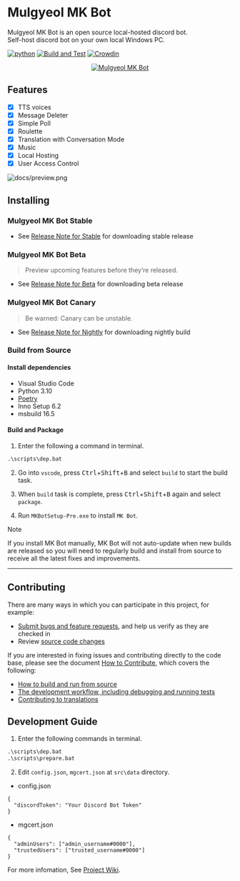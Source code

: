 # Mulgyeol MK Bot

Mulgyeol MK Bot is an open source local-hosted discord bot.  
Self-host discord bot on your own local Windows PC.

[![python](https://img.shields.io/badge/python-3.10-blue)](https://www.python.org/downloads)
[![Build and Test](https://github.com/mgylabs/mkbot/actions/workflows/build.yml/badge.svg)](https://github.com/mgylabs/mkbot/actions/workflows/build.yml)
[![Crowdin](https://badges.crowdin.net/mkbot/localized.svg)](https://crowdin.com/project/mkbot)

<div align="center">
  <a href="https://github.com/mgylabs/mkbot"><img src="https://user-images.githubusercontent.com/58393346/107910325-882aff80-6f9d-11eb-992d-115948014d3b.png" alt="Mulgyeol MK Bot"></a>
</div>

## Features

- [x] TTS voices
- [x] Message Deleter
- [x] Simple Poll
- [x] Roulette
- [x] Translation with Conversation Mode
- [x] Music
- [x] Local Hosting
- [x] User Access Control

![docs/preview.png](https://user-images.githubusercontent.com/58393346/107910752-58c8c280-6f9e-11eb-969f-0b3c96f45221.png)

## Installing

### Mulgyeol MK Bot Stable

- See [Release Note for Stable](https://github.com/mgylabs/mkbot/releases/latest) for downloading stable release

### Mulgyeol MK Bot Beta

> Preview upcoming features before they’re released.

- See [Release Note for Beta](https://github.com/mgylabs/mkbot/releases/tag/beta) for downloading beta release

### Mulgyeol MK Bot Canary

> Be warned: Canary can be unstable.

- See [Release Note for Nightly](https://github.com/mgylabs/mkbot/releases/tag/canary) for downloading nightly build

### Build from Source

#### Install dependencies

- Visual Studio Code
- Python 3.10
- [Poetry](https://python-poetry.org/docs/#installing-with-the-official-installer)
- Inno Setup 6.2
- msbuild 16.5

#### Build and Package

1. Enter the following a command in terminal.

```bat
.\scripts\dep.bat
```

2. Go into `vscode`, press <kbd>Ctrl</kbd>+<kbd>Shift</kbd>+<kbd>B</kbd> and select `build` to start the build task.

3. When `build` task is complete, press <kbd>Ctrl</kbd>+<kbd>Shift</kbd>+<kbd>B</kbd> again and select `package`.

4. Run `MKBotSetup-Pre.exe` to install `MK Bot`.

> [!Note]
> If you install MK Bot manually, MK Bot will not auto-update when new builds are released so you will need to regularly build and install from source to receive all the latest fixes and improvements.

---

## Contributing

There are many ways in which you can participate in this project, for example:

- [Submit bugs and feature requests](https://github.com/mgylabs/mkbot/issues), and help us verify as they are checked in
- Review [source code changes](https://github.com/mgylabs/mkbot/pulls)

If you are interested in fixing issues and contributing directly to the code base,
please see the document [How to Contribute](https://github.com/mgylabs/mkbot/wiki/How-to-Contribute), which covers the following:

- [How to build and run from source](https://github.com/mgylabs/mkbot/wiki/How-to-Contribute)
- [The development workflow, including debugging and running tests](https://github.com/mgylabs/mkbot/wiki/How-to-Contribute#debugging)
- [Contributing to translations](https://crowdin.com/project/mkbot)

## Development Guide

1. Enter the following commands in terminal.

```bat
.\scripts\dep.bat
.\scripts\prepare.bat
```

2. Edit `config.json`, `mgcert.json` at `src\data` directory.

- config.json

```jsonc
{
  "discordToken": "Your Discord Bot Token"
}
```

- mgcert.json

```jsonc
{
  "adminUsers": ["admin_username#0000"],
  "trustedUsers": ["trusted_username#0000"]
}
```

For more infomation, See [Project Wiki](https://github.com/mgylabs/mkbot/wiki/How-to-Contribute).
